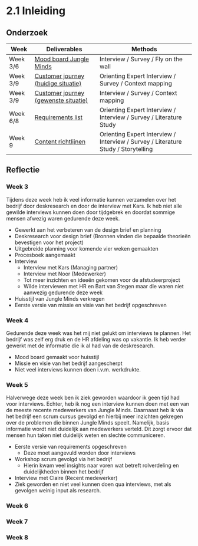 # 2.1 Inleiding

## Onderzoek

| **Week** | **Deliverables** | **Methods** |
| --- | --- | --- |
| Week 3/6         | [Mood board Jungle Minds](https://cmda18.gitbook.io/afstudeerproject/~/edit/primary/2.-onderzoek/mood-board-jungle-minds) | Interview / Survey / Fly on the wall |
| Week 3/9 | [Customer journey \(huidige situatie\)](https://cmda18.gitbook.io/afstudeerproject/~/edit/primary/2.-onderzoek/customer-journey-huidige-situatie) | Orienting Expert Interview / Survey / Context mapping |
| Week 3/9 | [Customer journey \(gewenste situatie\)](https://cmda18.gitbook.io/afstudeerproject/~/edit/primary/2.-onderzoek/customer-journey-gewenste-situatie) | Interview / Survey / Context mapping |
| Week 6/8 | [Requirements list](https://cmda18.gitbook.io/afstudeerproject/~/edit/primary/2.-onderzoek/requirements-list) | Orienting Expert Interview / Interview / Survey / Literature Study |
| Week 9 | [Content richtlijnen](https://cmda18.gitbook.io/afstudeerproject/~/edit/primary/2.-onderzoek/content-richtlijnen) | Orienting Expert Interview / Interview / Survey / Literature Study / Storytelling |

## Reflectie

### Week 3

Tijdens deze week heb ik veel informatie kunnen verzamelen over het bedrijf door deskresearch en door de interview met Kars. Ik heb niet alle gewilde interviews kunnen doen door tijdgebrek en doordat sommige mensen afwezig waren gedurende deze week.

* Gewerkt aan het verbeteren van de design brief en planning
* Deskresearch voor design brief \(Bronnen vinden die bepaalde theorieën bevestigen voor het project\)
* Uitgebreide planning voor komende vier weken gemaakten
* Procesboek aangemaakt
* Interview
  * Interview met Kars \(Managing partner\)
  * Interview met Noor \(Medewerker\)
  * Tot meer inzichten en ideeën gekomen voor de afstudeerproject
  * Wilde interviewen met HR en Bart van Stegen maar die waren niet aanwezig gedurende deze week
* Huisstijl van Jungle Minds verkregen
* Eerste versie van missie en visie van het bedrijf opgeschreven

### Week 4

Gedurende deze week was het mij niet gelukt om interviews te plannen. Het bedrijf was zelf erg druk en de HR afdeling was op vakantie. Ik heb verder gewerkt met de informatie die ik al had van de deskresearch.

* Mood board gemaakt voor huisstijl
* Missie en visie van het bedrijf aangescherpt
* Niet veel interviews kunnen doen i.v.m. werkdrukte.

### Week 5

Halverwege deze week ben ik ziek geworden waardoor ik geen tijd had voor interviews. Echter, heb ik nog een interview kunnen doen met een van de meeste recente medewerkers van Jungle Minds. Daarnaast heb ik via het bedrijf een scrum cursus gevolgd en hierbij meer inzichten gekregen over de problemen die binnen Jungle Minds speelt. Namelijk, basis informatie wordt niet duidelijk aan medewerkers verteld. Dit zorgt ervoor dat mensen hun taken niet duidelijk weten en slechte communiceren.

* Eerste versie van requirements opgeschreven
  * Deze moet aangevuld worden door interviews
* Workshop scrum gevolgd via het bedrijf
  * Hierin kwam veel insights naar voren wat betreft rolverdeling en duidelijkheden binnen het bedrijf
* Interview met Claire \(Recent medewerker\)
* Ziek geworden en niet veel kunnen doen qua interviews, met als gevolgen weinig input als research.

### Week 6



### Week 7



### Week 8






